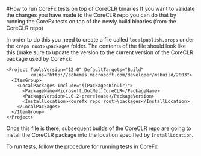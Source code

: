 #How to run CoreFx tests on top of CoreCLR binaries
If you want to validate the changes you have made to the CoreCLR repo you can do that by running the CoreFx tests on top of the newly build binaries (from the CoreCLR repo)

In order to do this you need to create a file called `localpublish.props` under the `<repo root>\packages` folder.
The contents of the file should look like this (make sure to update the version to the current version of the CoreCLR package used by CoreFx):

	<Project ToolsVersion="12.0" DefaultTargets="Build" 
		     xmlns="http://schemas.microsoft.com/developer/msbuild/2003">
      <ItemGroup>
    	<LocalPackages Include="$(PackagesBinDir)">
          <PackageName>Microsoft.DotNet.CoreCLR</PackageName>
          <PackageVersion>1.0.2-prerelease</PackageVersion>
          <InstallLocation><corefx repo root>\packages</InstallLocation>
        </LocalPackages>
      </ItemGroup>
    </Project>

Once this file is there, subsequent builds of the CoreCLR repo are going to install the CoreCLR package into the location specified by `InstallLocation`.

To run tests, follow the procedure for running tests in CoreFx